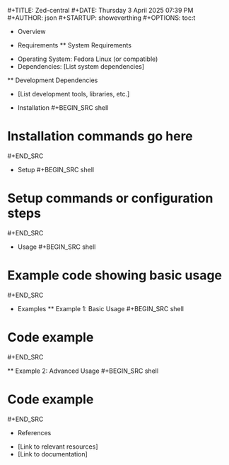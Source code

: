 #+TITLE: Zed-central
#+DATE: Thursday 3 April 2025 07:39 PM
#+AUTHOR: json
#+STARTUP: showeverthing
#+OPTIONS: toc:t

* Overview


* Requirements
** System Requirements
- Operating System: Fedora Linux (or compatible)
- Dependencies: [List system dependencies]

** Development Dependencies
- [List development tools, libraries, etc.]

* Installation
#+BEGIN_SRC shell
# Installation commands go here
#+END_SRC

* Setup
#+BEGIN_SRC shell
# Setup commands or configuration steps
#+END_SRC

* Usage
#+BEGIN_SRC shell
# Example code showing basic usage
#+END_SRC

* Examples
** Example 1: Basic Usage
#+BEGIN_SRC shell
# Code example
#+END_SRC

** Example 2: Advanced Usage
#+BEGIN_SRC shell
# Code example
#+END_SRC

* References
- [Link to relevant resources]
- [Link to documentation]

